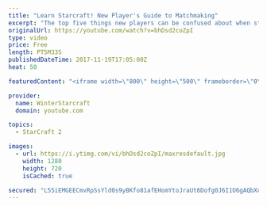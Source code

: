 ```yaml
---
title: "Learn Starcraft! New Player's Guide to Matchmaking"
excerpt: "The top five things new players can be confused about when starting off playing Starcraft 2!"
originalUrl: https://youtube.com/watch?v=bhDsd2coZpI
type: video
price: Free
length: PT5M33S
publishedDateTime: 2017-11-19T17:05:00Z
heat: 50

featuredContent: "<iframe width=\"800\" height=\"500\" frameborder=\"0\" src=\"https://www.youtube.com/embed/bhDsd2coZpI\" allow=\"accelerometer; autoplay; encrypted-media; gyroscope; picture-in-picture\" allowfullscreen></iframe>"

provider:
  name: WinterStarcraft
  domain: youtube.com

topics:
  - StarCraft 2

images:
  - url: https://i.ytimg.com/vi/bhDsd2coZpI/maxresdefault.jpg
    width: 1280
    height: 720
    isCached: true

secured: "L55iEMGEECmvRpSsYld0s9yBKfo81afEHomYtoJraUt6Dofg0J6I1U6gAQbXu0GrhrRckWiEe/6mzdnVc65E0Mkpek/RD/zpqbeMbj7MIAFeLIFILLgSVvf/7q2ldi19qWClGltaNABDs5F154qK9lb/AQiC9In4g8Qhe0GiF864UMcr4w8dfx4z+kEk8V6vNjr86DOn/gWUYz3vG/Ige5vC5oRyJsXKN+K7DUfroPrDVZ7Tc6tQNKNC2keiww7DIP1BNond7RikpGsyakeRUxX9iCLcm4+uqRVoPXtBuHDn1VQSEISfLZDaVxpLmayEnVrBZ0RB9mcMmMLxzM8cZ1qpE1DJMy96YmRTO9SbA/QcJCANjW/YAPSJpbJkADx9SS1JIj6xRr/7J1gx/NI3cRLqQDk7QC6JwoTo8vQKWDM=;XnbRYLauGTrUwRxU1ND/CQ=="
---
```


